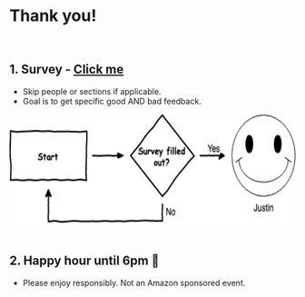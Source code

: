 <!SLIDE noprint>
# Thank you!

<br>

## 1. Survey - [Click me](http://bit.ly/2A83ucc)

* Skip people or sections if applicable.
* Goal is to get specific good AND bad feedback.

<img src="decision_tree.png" height="200" align="center"><br><br>

## 2. Happy hour until 6pm 🍻
* Please enjoy responsibly. Not an Amazon sponsored event.
